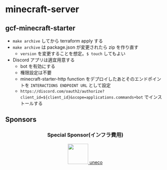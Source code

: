 # minecraft-server

## gcf-minecraft-starter
- `make archive` してから terraform apply する
- `make archive` は package.json が変更されたら zip を作り直す
    * `version` を変更することを想定。`$ touch` してもよい
- Discord アプリは適宜用意する
    * bot を有効にする
    * 権限設定は不要
    * minecraft-starter-http function をデプロイしたあとそのエンドポイントを `INTERACTIONS ENDPOINT URL` として設定
    * `https://discord.com/oauth2/authorize?client_id=${client_id}&scope=applications.commands+bot` でインストールする

## Sponsors

<h3 align="center">Special Sponsor(インフラ費用)</h3>
<p align="center">
  <a href="https://github.com/uneco" target="_blank">
    <img width="64px"  src="https://github.com/uneco.png">
    <span>uneco</span>
  </a>
</p>

